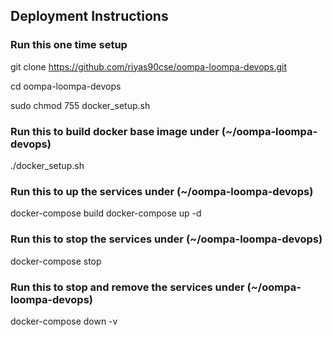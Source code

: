 ## Deployment Instructions

### Run this one time setup
git clone https://github.com/riyas90cse/oompa-loompa-devops.git

cd oompa-loompa-devops

sudo chmod 755 docker_setup.sh

### Run this to build docker base image under (~/oompa-loompa-devops)
./docker_setup.sh

### Run this to up the services under (~/oompa-loompa-devops)
docker-compose build
docker-compose up -d

### Run this to stop the services under (~/oompa-loompa-devops)
docker-compose stop

### Run this to stop and remove the services under (~/oompa-loompa-devops)
docker-compose down -v
